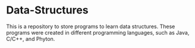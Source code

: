 # Data-Structures
This is a repository to store programs to learn data structures. These programs were created in different programming languages, such as Java, C/C++, and Phyton.
